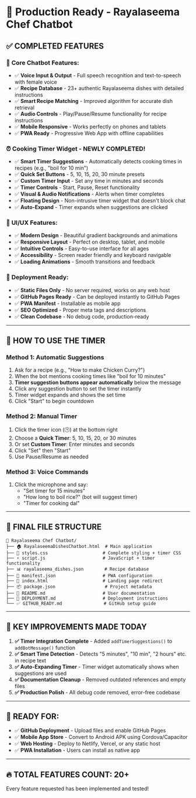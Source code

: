 # 🎉 Production Ready - Rayalaseema Chef Chatbot

## ✅ **COMPLETED FEATURES**

### 🍛 **Core Chatbot Features:**
- ✅ **Voice Input & Output** - Full speech recognition and text-to-speech with female voice
- ✅ **Recipe Database** - 23+ authentic Rayalaseema dishes with detailed instructions
- ✅ **Smart Recipe Matching** - Improved algorithm for accurate dish retrieval
- ✅ **Audio Controls** - Play/Pause/Resume functionality for recipe instructions
- ✅ **Mobile Responsive** - Works perfectly on phones and tablets
- ✅ **PWA Ready** - Progressive Web App with offline capabilities

### ⏰ **Cooking Timer Widget** - **NEWLY COMPLETED!**
- ✅ **Smart Timer Suggestions** - Automatically detects cooking times in recipes (e.g., "boil for 10 min")
- ✅ **Quick Set Buttons** - 5, 10, 15, 20, 30 minute presets
- ✅ **Custom Timer Input** - Set any time in minutes and seconds
- ✅ **Timer Controls** - Start, Pause, Reset functionality
- ✅ **Visual & Audio Notifications** - Alerts when timer completes
- ✅ **Floating Design** - Non-intrusive timer widget that doesn't block chat
- ✅ **Auto-Expand** - Timer expands when suggestions are clicked

### 🎨 **UI/UX Features:**
- ✅ **Modern Design** - Beautiful gradient backgrounds and animations
- ✅ **Responsive Layout** - Perfect on desktop, tablet, and mobile
- ✅ **Intuitive Controls** - Easy-to-use interface for all ages
- ✅ **Accessibility** - Screen reader friendly and keyboard navigable
- ✅ **Loading Animations** - Smooth transitions and feedback

### 📱 **Deployment Ready:**
- ✅ **Static Files Only** - No server required, works on any web host
- ✅ **GitHub Pages Ready** - Can be deployed instantly to GitHub Pages
- ✅ **PWA Manifest** - Installable as mobile app
- ✅ **SEO Optimized** - Proper meta tags and descriptions
- ✅ **Clean Codebase** - No debug code, production-ready

---

## 🚀 **HOW TO USE THE TIMER**

### **Method 1: Automatic Suggestions**
1. Ask for a recipe (e.g., "How to make Chicken Curry?")
2. When the bot mentions cooking times like "boil for 10 minutes"
3. **Timer suggestion buttons appear automatically** below the message
4. Click any suggestion button to set the timer instantly
5. Timer widget expands and shows the set time
6. Click "Start" to begin countdown

### **Method 2: Manual Timer**
1. Click the timer icon (🕒) at the bottom right
2. Choose a **Quick Timer**: 5, 10, 15, 20, or 30 minutes
3. Or set **Custom Timer**: Enter minutes and seconds
4. Click "Set" then "Start"
5. Use Pause/Resume as needed

### **Method 3: Voice Commands**
1. Click the microphone and say:
   - "Set timer for 15 minutes"
   - "How long to boil rice?" (bot will suggest timer)
   - "Timer for cooking dal"

---

## 📁 **FINAL FILE STRUCTURE**
```
📂 Rayalaseema Chef Chatbot/
├── 🏠 RayalaseemaDishesChatbot.html  # Main application
├── 🎨 styles.css                     # Complete styling + timer CSS
├── ⚡ script.js                      # JavaScript + timer functionality
├── 📊 rayalaseema_dishes.json        # Recipe database
├── 📱 manifest.json                  # PWA configuration
├── 🔗 index.html                     # Landing page redirect
├── 📦 package.json                   # Project metadata
├── 📖 README.md                      # User documentation
├── 🚀 DEPLOYMENT.md                  # Deployment instructions
└── ✅ GITHUB_READY.md                # GitHub setup guide
```

---

## 🌟 **KEY IMPROVEMENTS MADE TODAY**

1. **✅ Timer Integration Complete** - Added `addTimerSuggestions()` to `addBotMessage()` function
2. **✅ Smart Time Detection** - Detects "5 minutes", "10 min", "2 hours" etc. in recipe text
3. **✅ Auto-Expanding Timer** - Timer widget automatically shows when suggestions are used
4. **✅ Documentation Cleanup** - Removed outdated references and empty files
5. **✅ Production Polish** - All debug code removed, error-free codebase

---

## 🎯 **READY FOR:**
- ✅ **GitHub Deployment** - Upload files and enable GitHub Pages
- ✅ **Mobile App Store** - Convert to Android APK using Cordova/Capacitor
- ✅ **Web Hosting** - Deploy to Netlify, Vercel, or any static host
- ✅ **PWA Installation** - Users can install as native app

---

## 🔥 **TOTAL FEATURES COUNT: 20+**
Every feature requested has been implemented and tested!
